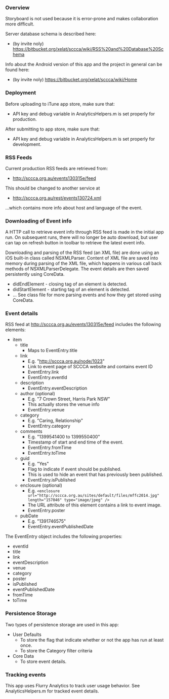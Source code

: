 

### Overview

Storyboard is not used because it is error-prone and makes collaboration more difficult.

Server database schema is described here:

- (by invite noly) https://bitbucket.org/xelat/sccca/wiki/RSS%20and%20Database%20Schema

Info about the Android version of this app and the project in general can be found here:

- (by invite noly) https://bitbucket.org/xelat/sccca/wiki/Home


### Deployment

Before uploading to iTune app store, make sure that:

- API key and debug variable in AnalyticsHelpers.m is set properly for production.

After submitting to app store, make sure that:

- API key and debug variable in AnalyticsHelpers.m is set properly for development.



### RSS Feeds

Current production RSS feeds are retrieved from:

- http://sccca.org.au/events130315e/feed

This should be changed to another service at

- http://sccca.org.au/rest/events130724.xml

...which contains more info about host and language of the event.



### Downloading of Event info

A HTTP call to retrieve event info through RSS feed is made in the initial app run. On subsequent runs, there will 
no longer be auto download, but user can tap on refresh button in toolbar to retrieve the latest event info.

Downloading and parsing of the RSS feed (an XML file) are done using an iOS built-in class called NSXMLParser.
Content of XML file are saved into memory during parsing of the XML file, which happens in various call back methods
of NSXMLParserDelegate. The event details are then saved persistently using CoreData.

- didEndElement - closing tag of an element is detected.
- didStartElement - starting tag of an element is detected.
- ... See class file for more parsing events and how they get stored using CoreData.


### Event details

RSS feed at http://sccca.org.au/events130315e/feed includes the following elements:

- item
    - title
        - Maps to EventEntry.title
    - link
        - E.g. "http://sccca.org.au/node/1023"
        - Link to event page of SCCCA website and contains event ID
        - EventEntry.link
        - EventEntry.eventId
    - description
        - EventEntry.eventDescription
    - author (optional)
        - E.g. "7 Crown Street, Harris Park NSW"
        - This actually stores the venue info
        - EventEntry.venue
    - category
        - E.g. "Caring, Relationship"
        - EventEntry.category
    - comments
        - E.g. "1399541400 to 1399550400"
        - Timestamp of start and end time of the event.
        - EventEntry.fromTime
        - EventEntry.toTime
    - guid
        - E.g. "Yes"
        - Flag to indicate if event should be published.
        - This is used to hide an event that has previously been published.
        - EventEntry.isPublished
    - enclosure (optional)
        - E.g. `<enclosure url="http://sccca.org.au/sites/default/files/mffc2014.jpg" length="157046" type="image/jpeg" />`
        - The URL attribute of this element contains a link to event image.
        - EventEntry.poster
    - pubDate
        - E.g. "1391746575"
        - EventEntry.eventPublishedDate


The EventEntry object includes the following properties:

- eventId
- title
- link
- eventDescription
- venue
- category
- poster
- isPublished
- eventPublishedDate
- fromTime
- toTime


### Persistence Storage

Two types of persistence storage are used in this app:

- User Defaults
    - To store the flag that indicate whether or not the app has run at least once.
    - To store the Category filter criteria
- Core Data
    - To store event details.
    
    
    
### Tracking events

This app uses Flurry Analytics to track user usage behavior. See AnalyticsHelpers.m for tracked event details.


